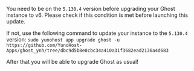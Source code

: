 You need to be on the `5.130.4` version before upgrading your Ghost instance to v6. Please check if this condition is met before launching this update.

If not, use the following command to update your instance to the `5.130.4` version:
`sudo yunohost app upgrade ghost -u https://github.com/YunoHost-Apps/ghost_ynh/tree/dbc9d5b8e0cbc34a410a31f3682ead2136a4d683`

After that you will be able to upgrade Ghost as usual!

